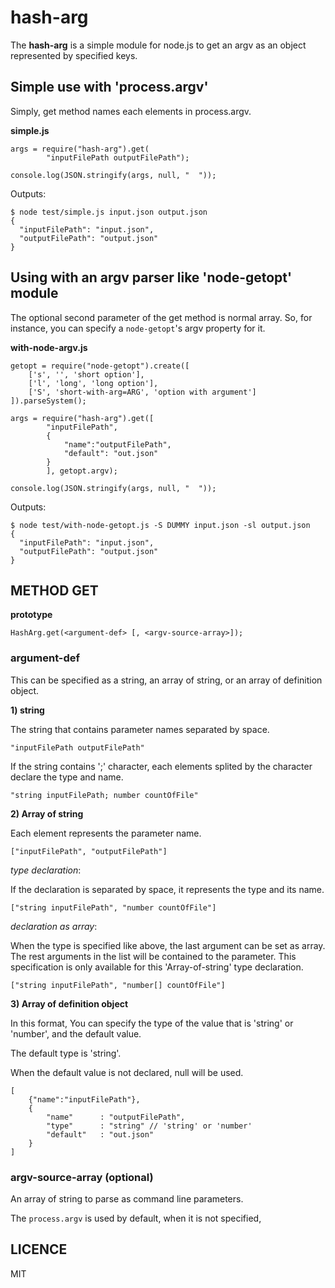 hash-arg 
========

The __hash-arg__ is a simple module for node.js to get
an argv as an object represented by specified keys.


## Simple use with 'process.argv'

Simply, get method names each elements in process.argv.

__simple.js__

```
args = require("hash-arg").get(
        "inputFilePath outputFilePath");

console.log(JSON.stringify(args, null, "  "));
```

Outputs:

```
$ node test/simple.js input.json output.json
{
  "inputFilePath": "input.json",
  "outputFilePath": "output.json"
}
```

## Using with an argv parser like 'node-getopt' module

The optional second parameter of the get method is normal array.
So, for instance, you can specify a `node-getopt`'s argv property for it.

__with-node-argv.js__

```
getopt = require("node-getopt").create([
    ['s', '', 'short option'],
    ['l', 'long', 'long option'],
    ['S', 'short-with-arg=ARG', 'option with argument']
]).parseSystem();

args = require("hash-arg").get([
        "inputFilePath",
        {
            "name":"outputFilePath",
            "default": "out.json"
        }
        ], getopt.argv);

console.log(JSON.stringify(args, null, "  "));
```

Outputs:

```
$ node test/with-node-getopt.js -S DUMMY input.json -sl output.json
{
  "inputFilePath": "input.json",
  "outputFilePath": "output.json"
}
```

## METHOD GET

__prototype__

`HashArg.get(<argument-def> [, <argv-source-array>]);`

### argument-def

This can be specified as a string, an array of string,
or an array of definition object.

__1) string__

The string that contains parameter names separated by space.

```
"inputFilePath outputFilePath"
```

If the string contains ';' character, each elements splited by the character declare the type and name.

```
"string inputFilePath; number countOfFile"
```

__2) Array of string__

Each element represents the parameter name.

```
["inputFilePath", "outputFilePath"]
```

_type declaration_:

If the declaration is separated by space, it represents the type and its name.

```
["string inputFilePath", "number countOfFile"]
```

_declaration as array_:

When the type is specified like above, the last argument can be set as array.
The rest arguments in the list will be contained to the parameter.
This specification is only available for this 'Array-of-string' type declaration.

```
["string inputFilePath", "number[] countOfFile"]
```

__3) Array of definition object__

In this format, You can specify the type of the value that is 'string' or 'number', and the default value.

The default type is 'string'.

When the default value is not declared, null will be used.

```
[
    {"name":"inputFilePath"},
    {
        "name"      : "outputFilePath",
        "type"      : "string" // 'string' or 'number'
        "default"   : "out.json"
    }
]
```

### argv-source-array (optional)

An array of string to parse as command line parameters.

The `process.argv` is used by default, when it is not specified,

LICENCE
-------

MIT
